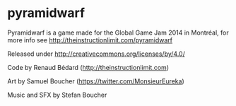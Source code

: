 pyramidwarf
===========

Pyramidwarf is a game made for the Global Game Jam 2014 in Montréal, for more info see http://theinstructionlimit.com/pyramidwarf

Released under http://creativecommons.org/licenses/by/4.0/

Code by Renaud Bédard (http://theinstructionlimit.com)

Art by Samuel Boucher (https://twitter.com/MonsieurEureka)

Music and SFX by Stefan Boucher